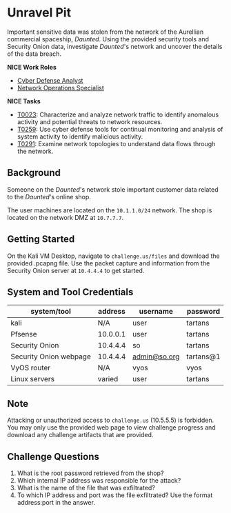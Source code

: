 # Unravel Pit

Important sensitive data was stolen from the network of the Aurellian commercial spaceship, *Daunted*. Using the provided security tools and Security Onion data, investigate *Daunted*'s network and uncover the details of the data breach.

**NICE Work Roles**

- [Cyber Defense Analyst](https://niccs.cisa.gov/workforce-development/nice-framework/)
- [Network Operations Specialist](https://niccs.cisa.gov/workforce-development/nice-framework/)

**NICE Tasks**

- [T0023](https://niccs.cisa.gov/workforce-development/nice-framework/): Characterize and analyze network traffic to identify anomalous activity and potential threats to network resources.
- [T0259](https://niccs.cisa.gov/workforce-development/nice-framework/): Use cyber defense tools for continual monitoring and analysis of system activity to identify malicious activity.
- [T0291](https://niccs.cisa.gov/workforce-development/nice-framework/): Examine network topologies to understand data flows through the network.

## Background

Someone on the *Daunted*'s network stole important customer data related to the *Daunted*'s online shop.

The user machines are located on the `10.1.1.0/24` network. The shop is located on the network DMZ at `10.7.7.7`.

## Getting Started

On the Kali VM Desktop, navigate to `challenge.us/files` and download the provided .pcapng file. Use the packet capture and information from the Security Onion server at `10.4.4.4` to get started.

## System and Tool Credentials

|system/tool|address|username|password|
|-----------|--------|--------|--------|
|kali|N/A|user|tartans|
|Pfsense|10.0.0.1|user|tartans|
|Security Onion|10.4.4.4|so|tartans|
|Security Onion webpage|10.4.4.4|admin@so.org|tartans@1|
|VyOS router|N/A|vyos|vyos |
|Linux servers|varied|user|tartans|

## Note

Attacking or unauthorized access to `challenge.us` (10.5.5.5) is forbidden. You may only use the provided web page to view challenge progress and download any challenge artifacts that are provided.

## Challenge Questions

1. What is the root password retrieved from the shop?
2. Which internal IP address was responsible for the attack?
3. What is the name of the file that was exfiltrated?
4. To which IP address and port was the file exfiltrated? Use the format address:port in the answer.
